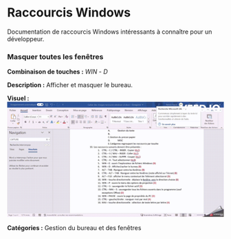 # Raccourcis Windows

<!-- TODO compléter le paragraphe introductif -->
Documentation de raccourcis Windows intéressants à connaître pour un développeur.


### Masquer toutes les fenêtres

**Combinaison de touches :** *WIN* - *D*

**Description :** Afficher et masquer le bureau.

**Visuel :** ![WIN - D](gifs/WIN_D.gif)

**Catégories :** Gestion du bureau et des fenêtres